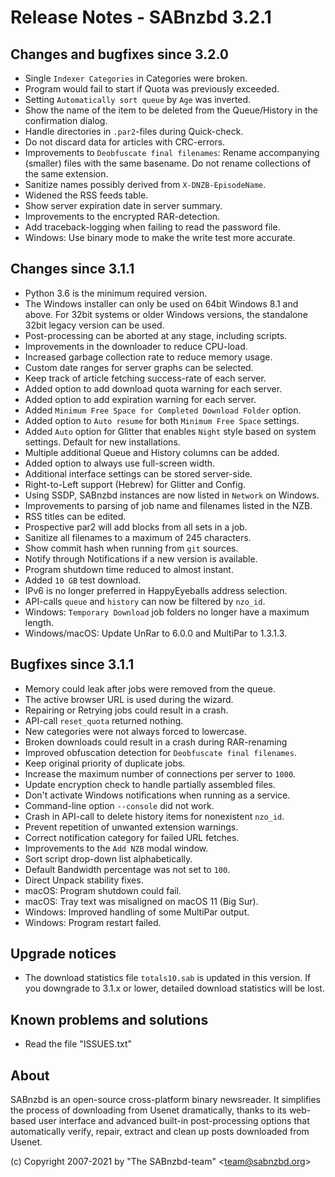 Release Notes - SABnzbd 3.2.1
=========================================================

## Changes and bugfixes since 3.2.0
- Single `Indexer Categories` in Categories were broken.
- Program would fail to start if Quota was previously exceeded.
- Setting `Automatically sort queue` by `Age` was inverted.
- Show the name of the item to be deleted from the Queue/History 
  in the confirmation dialog.
- Handle directories in `.par2`-files during Quick-check.
- Do not discard data for articles with CRC-errors.
- Improvements to `Deobfuscate final filenames`:
  Rename accompanying (smaller) files with the same basename.
  Do not rename collections of the same extension.
- Sanitize names possibly derived from `X-DNZB-EpisodeName`.
- Widened the RSS feeds table.
- Show server expiration date in server summary.
- Improvements to the encrypted RAR-detection.
- Add traceback-logging when failing to read the password file.
- Windows: Use binary mode to make the write test more accurate.

## Changes since 3.1.1
- Python 3.6 is the minimum required version. 
- The Windows installer can only be used on 64bit Windows 8.1 and 
  above. For 32bit systems or older Windows versions, the 
  standalone 32bit legacy version can be used.
- Post-processing can be aborted at any stage, including scripts.
- Improvements in the downloader to reduce CPU-load.
- Increased garbage collection rate to reduce memory usage.
- Custom date ranges for server graphs can be selected.
- Keep track of article fetching success-rate of each server.
- Added option to add download quota warning for each server.
- Added option to add expiration warning for each server.
- Added `Minimum Free Space for Completed Download Folder` option.
- Added option to `Auto resume` for both `Minimum Free Space` settings.
- Added `Auto` option for Glitter that enables `Night` style 
  based on system settings. Default for new installations.
- Multiple additional Queue and History columns can be added.
- Added option to always use full-screen width.
- Additional interface settings can be stored server-side.
- Right-to-Left support (Hebrew) for Glitter and Config.
- Using SSDP, SABnzbd instances are now listed in `Network` on Windows.
- Improvements to parsing of job name and filenames listed in the NZB.
- RSS titles can be edited.
- Prospective par2 will add blocks from all sets in a job.
- Sanitize all filenames to a maximum of 245 characters.
- Show commit hash when running from `git` sources.
- Notify through Notifications if a new version is available.
- Program shutdown time reduced to almost instant.
- Added `10 GB` test download.
- IPv6 is no longer preferred in HappyEyeballs address selection.
- API-calls `queue` and `history` can now be filtered by `nzo_id`.
- Windows: `Temporary Download` job folders no longer have a maximum length.
- Windows/macOS: Update UnRar to 6.0.0 and MultiPar to 1.3.1.3.

## Bugfixes since 3.1.1
- Memory could leak after jobs were removed from the queue.
- The active browser URL is used during the wizard.
- Repairing or Retrying jobs could result in a crash.  
- API-call `reset_quota` returned nothing.
- New categories were not always forced to lowercase.
- Broken downloads could result in a crash during RAR-renaming  
- Improved obfuscation detection for `Deobfuscate final filenames`.
- Keep original priority of duplicate jobs.
- Increase the maximum number of connections per server to `1000`.
- Update encryption check to handle partially assembled files.
- Don't activate Windows notifications when running as a service.
- Command-line option `--console` did not work.
- Crash in API-call to delete history items for nonexistent `nzo_id`.
- Prevent repetition of unwanted extension warnings.
- Correct notification category for failed URL fetches.
- Improvements to the `Add NZB` modal window.
- Sort script drop-down list alphabetically.
- Default Bandwidth percentage was not set to `100`.
- Direct Unpack stability fixes.
- macOS: Program shutdown could fail.
- macOS: Tray text was misaligned on macOS 11 (Big Sur).
- Windows: Improved handling of some MultiPar output.
- Windows: Program restart failed.

## Upgrade notices
- The download statistics file `totals10.sab` is updated in this 
  version. If you downgrade to 3.1.x or lower, detailed download 
  statistics will be lost.

## Known problems and solutions
- Read the file "ISSUES.txt"

## About
  SABnzbd is an open-source cross-platform binary newsreader.
  It simplifies the process of downloading from Usenet dramatically, thanks
  to its web-based user interface and advanced built-in post-processing options
  that automatically verify, repair, extract and clean up posts downloaded
  from Usenet.

  (c) Copyright 2007-2021 by "The SABnzbd-team" \<team@sabnzbd.org\>
